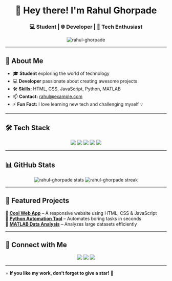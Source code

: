<h1 align="center">👋 Hey there! I'm Rahul Ghorpade</h1>
<h3 align="center">💻 Student | 🌐 Developer | 🚀 Tech Enthusiast</h3>

<p align="center">
  <img src="https://komarev.com/ghpvc/?username=rahul-ghorpade&label=👀 Profile Views&color=blue&style=flat" alt="rahul-ghorpade" />
</p>

---

## 🌟 About Me  
- 🎓 **Student** exploring the world of technology  
- 💻 **Developer** passionate about creating awesome projects  
- 🛠 **Skills:** HTML, CSS, JavaScript, Python, MATLAB  
- 📫 **Contact:** [rahul@example.com](mailto:rahul@example.com)  
- ⚡ **Fun Fact:** I love learning new tech and challenging myself 💡  

---

## 🛠 Tech Stack  
<p align="center">
  <img src="https://img.shields.io/badge/HTML5-E34F26?style=for-the-badge&logo=html5&logoColor=white" />
  <img src="https://img.shields.io/badge/CSS3-1572B6?style=for-the-badge&logo=css3&logoColor=white" />
  <img src="https://img.shields.io/badge/JavaScript-F7E017?style=for-the-badge&logo=javascript&logoColor=black" />
  <img src="https://img.shields.io/badge/Python-3776AB?style=for-the-badge&logo=python&logoColor=white" />
  <img src="https://img.shields.io/badge/MATLAB-FF8000?style=for-the-badge&logo=mathworks&logoColor=white" />
</p>

---

## 📊 GitHub Stats  
<p align="center">
  <img src="https://github-readme-stats.vercel.app/api?username=rahul-ghorpade&show_icons=true&theme=radical&hide_border=true" alt="rahul-ghorpade stats" />  
  <img src="https://github-readme-streak-stats.herokuapp.com/?user=rahul-ghorpade&theme=radical&hide_border=true" alt="rahul-ghorpade streak" />  
</p>

---

## 📌 Featured Projects  
🚀 **[Cool Web App](#)** – A responsive website using HTML, CSS & JavaScript  
🐍 **[Python Automation Tool](#)** – Automates boring tasks in seconds  
🔬 **[MATLAB Data Analysis](#)** – Analyzes large datasets efficiently  

---

## 🔗 Connect with Me  
<p align="center">
  <a href="https://linkedin.com/in/rahul-ghorpade"><img src="https://img.shields.io/badge/LinkedIn-0077B5?style=for-the-badge&logo=linkedin&logoColor=white"/></a>
  <a href="https://twitter.com/rahul-ghorpade"><img src="https://img.shields.io/badge/Twitter-1DA1F2?style=for-the-badge&logo=twitter&logoColor=white"/></a>
  <a href="https://instagram.com/rahul-ghorpade"><img src="https://img.shields.io/badge/Instagram-E4405F?style=for-the-badge&logo=instagram&logoColor=white"/></a>
</p>

---

⭐ **If you like my work, don’t forget to give a star!** 🌟
